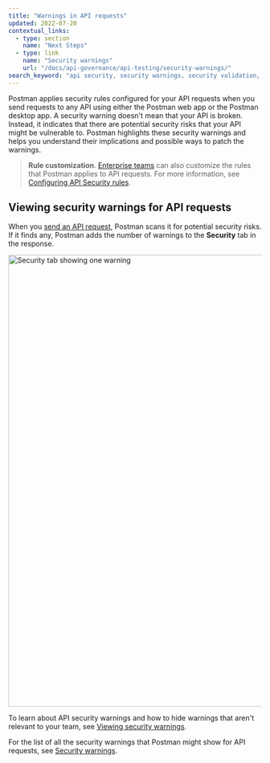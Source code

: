 ```yaml
---
title: "Warnings in API requests"
updated: 2022-07-20
contextual_links:
  - type: section
    name: "Next Steps"
  - type: link
    name: "Security warnings"
    url: "/docs/api-governance/api-testing/security-warnings/"
search_keyword: "api security, security warnings, security validation, api security audit, api security scan, security audit"
---
```


Postman applies security rules configured for your API requests when you send requests to any API using either the Postman web app or the Postman desktop app. A security warning doesn't mean that your API is broken. Instead, it indicates that there are potential security risks that your API might be vulnerable to. Postman highlights these security warnings and helps you understand their implications and possible ways to patch the warnings.

> **Rule customization**. [Enterprise teams](https://www.postman.com/pricing/) can also customize the rules that Postman applies to API requests. For more information, see [Configuring API Security rules](/docs/api-governance/configurable-rules/configuring-api-security-rules/).

## Viewing security warnings for API requests

When you [send an API request](/docs/sending-requests/requests/), Postman scans it for potential security risks. If it finds any, Postman adds the number of warnings to the **Security** tab in the response.

<img alt="Security tab showing one warning" src="https://assets.postman.com/postman-docs/v10/api-response-security-tab-v10.jpg" width="900px"/>

To learn about API security warnings and how to hide warnings that aren't relevant to your team, see [Viewing security warnings](/docs/sending-requests/responses/#viewing-security-warnings).

For the list of all the security warnings that Postman might show for API requests, see [Security warnings](/docs/api-governance/api-testing/security-warnings/).
